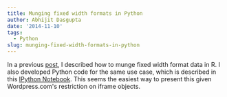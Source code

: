 ```yaml
---
title: Munging fixed width formats in Python
author: Abhijit Dasgupta
date: '2014-11-10'
tags:
  - Python
slug: munging-fixed-width-formats-in-python
---
```


In a previous [post](http://statbandit.wordpress.com/2014/11/10/laf-ing-about-fixed-width-formats/), I described how to munge fixed width format data in R. I also developed Python code for the same use case, which is described in this [IPython Notebook](http://nbviewer.ipython.org/gist/webbedfeet/34f9f966ab3a7a16d047). This seems the easiest way to present this given Wordpress.com's restriction on iframe objects.
